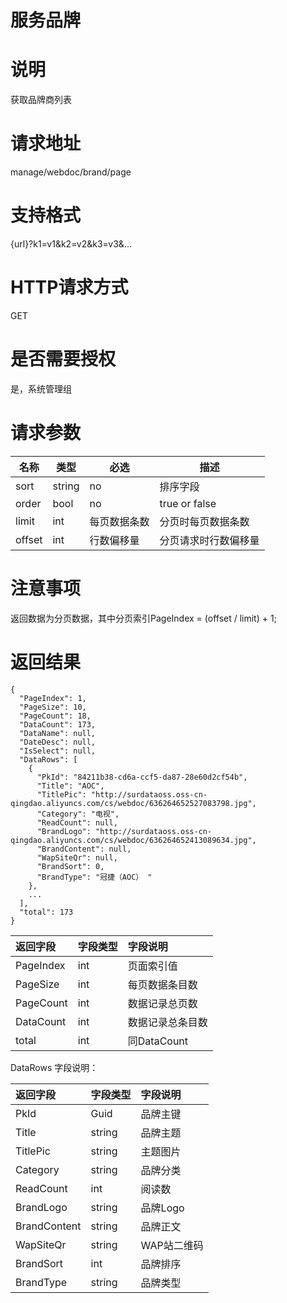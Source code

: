 # 服务品牌

# 说明

获取品牌商列表

# 请求地址

manage/webdoc/brand/page

# 支持格式

{url}?k1=v1&k2=v2&k3=v3&...

# HTTP请求方式

GET

# 是否需要授权

是，系统管理组

# 请求参数

| 名称 | 类型 | 必选 | 描述 |
| --- | --- | --- | --- |
| sort | string | no | 排序字段 |
| order | bool | no | true  or false |
| limit | int | 每页数据条数 | 分页时每页数据条数 |
| offset | int | 行数偏移量 | 分页请求时行数偏移量 |

# 注意事项

返回数据为分页数据，其中分页索引PageIndex = \(offset / limit\) + 1;

# 返回结果

```
{
  "PageIndex": 1,
  "PageSize": 10,
  "PageCount": 18,
  "DataCount": 173,
  "DataName": null,
  "DateDesc": null,
  "IsSelect": null,
  "DataRows": [
    {
      "PkId": "84211b38-cd6a-ccf5-da87-28e60d2cf54b",
      "Title": "AOC",
      "TitlePic": "http://surdataoss.oss-cn-qingdao.aliyuncs.com/cs/webdoc/636264652527083798.jpg",
      "Category": "电视",
      "ReadCount": null,
      "BrandLogo": "http://surdataoss.oss-cn-qingdao.aliyuncs.com/cs/webdoc/636264652413089634.jpg",
      "BrandContent": null,
      "WapSiteQr": null,
      "BrandSort": 0,
      "BrandType": "冠捷（AOC） "
    },
    ...
  ],
  "total": 173
}
```

| 返回字段 | 字段类型 | 字段说明 |
| :--- | :--- | :--- |
| PageIndex | int | 页面索引值 |
| PageSize | int | 每页数据条目数 |
| PageCount | int | 数据记录总页数 |
| DataCount | int | 数据记录总条目数 |
| total | int | 同DataCount |

DataRows 字段说明：

| 返回字段 | 字段类型 | 字段说明 |
| :--- | :--- | :--- |
| PkId | Guid | 品牌主键 |
| Title | string | 品牌主题 |
| TitlePic | string | 主题图片 |
| Category | string | 品牌分类 |
| ReadCount | int | 阅读数 |
| BrandLogo | string | 品牌Logo |
| BrandContent | string | 品牌正文 |
| WapSiteQr | string | WAP站二维码 |
| BrandSort | int | 品牌排序 |
| BrandType | string | 品牌类型 |



